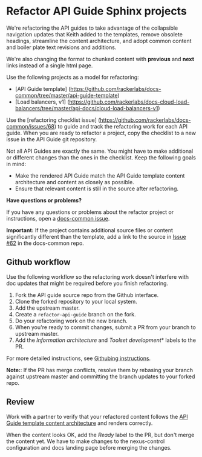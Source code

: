 # Refactor API Guide Sphinx projects

We're refactoring the API guides to take advantage of the collapsible
navigation updates that Keith added to the templates, remove obsolete
headings, streamline the content architecture, and adopt 
common content and boiler plate text revisions and additions.

We're also changing the format to chunked content with **previous** and
**next** links instead of a single html page.

Use the following projects as a model for refactoring:

- [API Guide template]
(https://github.com/rackerlabs/docs-common/tree/master/api-guide-template)
- [Load balancers, v1]
(https://github.com/rackerlabs/docs-cloud-load-balancers/tree/master/api-docs/cloud-load-balancers-v1)

Use the [refactoring checklist issue]
(https://github.com/rackerlabs/docs-common/issues/68)
to guide and track the refactoring work for
each API guide. When you are ready to refactor a project, copy the
checklist to a new issue in the API Guide git repository.

Not all API Guides are exactly the same. You might have to make
additional or different changes than the ones in the checklist. Keep the
following goals in mind:

- Make the rendered API Guide match the API Guide template content architecture
  and content as closely as possible. 
- Ensure that relevant content is still in the source after refactoring.

**Have questions or problems?**

If you have any questions or problems about the refactor project or instructions,
open a [docs-common issue](https://github.com/rackerlabs/docs-common/issues/new).

**Important:** If the project contains additional source files or content
significantly different than the template, add a link to the source in
[Issue #62](https://github.com/rackerlabs/docs-common/issues/62) in the docs-common repo.

## Github workflow
Use the following workflow so the refactoring work doesn't interfere with doc
updates that might be required before you finish refactoring.

1. Fork the API guide source repo from the Github interface.
2. Clone the forked repository to your local system.
3. Add the upstream master.
4. Create a ``refactor-api-guide`` branch on the fork.
5. Do your refactoring work on the new branch.
6. When you're ready to commit changes, submit a PR from your branch to
   upstream master.
7. Add the *Information architecture* and *Toolset development** labels to the PR.

For more detailed instructions, see [Githubing
instructions](https://github.com/rackerlabs/docs-rpc/blob/master/GITHUBING.rst).

**Note:**:
If the PR has merge conflicts, resolve them by rebasing your branch against
upstream master and committing the branch updates to your forked repo.

## Review
Work with a partner to verify that your refactored content follows the [API
Guide template content
architecture](https://staging.developer.rackspace.com/staging.horse/build-71df1756f4/docs/api-doc-template/)
and renders correctly.

When the content looks OK, add the *Ready* label to the PR, but don't merge the
content yet. We have to make changes to the nexus-control configuration and
docs landing page before merging the changes.
